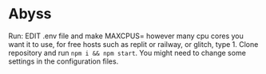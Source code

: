 # Abyss

Run:
EDIT .env file and make MAXCPUS= however many cpu cores you want it to use, for free hosts such as replit or railway, or glitch, type 1.
Clone repository and run `npm i && npm start`. You might need to change some settings in the configuration files.
